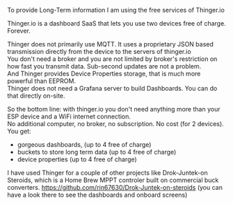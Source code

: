 To provide Long-Term information I am using the free services of Thinger.io

Thinger.io is a dashboard SaaS that lets you use two devices free of charge. Forever.  

Thinger does not primarily use MQTT. It uses a proprietary JSON based transmission directly from the device to the servers of thinger.io  
You don't need a broker and you are not limited by broker's restriction on how fast you transmit data. Sub-second updates are not a problem.   
And Thinger provides Device Properties storage, that is much more powerful than EEPROM.  
Thinger does not need a Grafana server to build Dashboards. You can do that directly on-site.  

So the bottom line: with thinger.io you don't need anything more than your ESP device and a WiFi internet connection.  
No additional computer, no broker, no subscription. No cost (for 2 devices).  
You get:  
 -   gorgeous dashboards, (up to 4 free of charge)
 -   buckets to store long term data (up to 4 free of charge)
 -   device properties (up to 4 free of charge)

I have used Thinger for a couple of other projects like Drok-Juntek-on Steroids, which is a Home Brew MPPT controler built on commercial buck converters.
https://github.com/rin67630/Drok-Juntek-on-steroids
(you can have a look there to see the dashboards and onboard screens)
